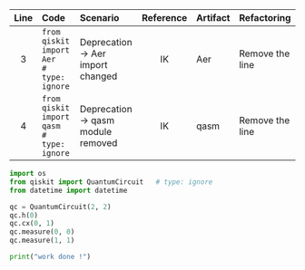 | Line | Code | Scenario | Reference | Artifact | Refactoring |
| :--: | :--- | :------- | :--------:| :------- | :---------- |
| 3 | `from qiskit import Aer              # type: ignore` | Deprecation -> Aer import changed | IK | Aer | Remove the line |
| 4 | `from qiskit import qasm             # type: ignore` | Deprecation -> qasm module removed | IK | qasm | Remove the line |

```python
import os
from qiskit import QuantumCircuit   # type: ignore
from datetime import datetime

qc = QuantumCircuit(2, 2)
qc.h(0)
qc.cx(0, 1)
qc.measure(0, 0)
qc.measure(1, 1)

print("work done !")
```
